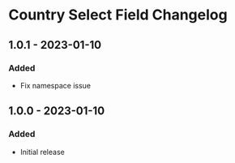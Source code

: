 # Country Select Field Changelog

## 1.0.1 - 2023-01-10

### Added
- Fix namespace issue


## 1.0.0 - 2023-01-10

### Added
- Initial release
